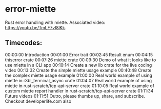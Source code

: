 # error-miette

Rust error handling with miette. Associated video: <https://youtu.be/TmLF7vI8lKk>.

## Timecodes:
00:00:00 Introduction
00:01:00 Error trait
00:02:45 Result enum
00:04:15 thiserror crate
00:07:26 miette crate
00:09:30 Demo of what it looks like to use miette in a CLI app
00:10:14 Create a new lib crate for the live coding video
00:13:32 Create the simple miette usage example
00:40:48 Create the complex miette usage example
01:00:00 Real world example of using miette in r3bl_terminal_async crate
01:04:07 Real world example of using miette in rust-scratch/tcp-api-server crate
01:10:05 Real world example of custom miette report handler in rust-scratch/tcp-api-server crate
01:11:34 Future videos
01:11:51 Outro, please thumbs up, share, and subscribe. Checkout developerlife.com also
